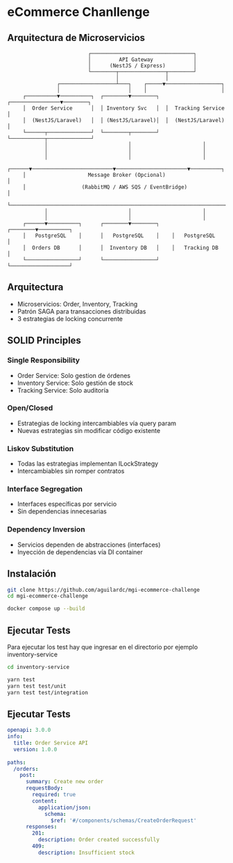 # eCommerce Chanllenge

## Arquitectura de Microservicios

                              ┌─────────────────────────────────┐
                              │         API Gateway             │
                              │      (NestJS / Express)         │
                              └────────┬───────────────┬────────┘
                                       │               │
                    ┌──────────────────┴───┐    ┌─────▼──────────────────┐
                    │                      │    │                        │
         ┌──────────▼──────────┐  ┌────────▼────────┐  ┌────────────────▼────────┐
         │  Order Service      │  │ Inventory Svc   │  │  Tracking Service       │
         │  (NestJS/Laravel)   │  │ (NestJS/Laravel)│  │  (NestJS/Laravel)       │
         └──────┬──────────────┘  └────────┬────────┘  └───────────┬──────────────┘
                │                          │                       │
                │                          │                       │
                │                          │                       │
         ┌──────▼──────────────────────────▼───────────────────────▼──────────┐
         │                    Message Broker (Opcional)                        │
         │                  (RabbitMQ / AWS SQS / EventBridge)                 │
         └─────────────────────────────────────────────────────────────────────┘
                │                          │                       │
                │                          │                       │
         ┌──────▼──────────┐      ┌────────▼────────┐    ┌────────▼──────────┐
         │   PostgreSQL    │      │   PostgreSQL    │    │   PostgreSQL      │
         │  Orders DB      │      │  Inventory DB   │    │   Tracking DB     │
         └─────────────────┘      └─────────────────┘    └───────────────────┘

## Arquitectura

- Microservicios: Order, Inventory, Tracking
- Patrón SAGA para transacciones distribuidas
- 3 estrategias de locking concurrente

## SOLID Principles

### Single Responsibility

- Order Service: Solo gestion de órdenes
- Inventory Service: Solo gestión de stock
- Tracking Service: Solo auditoría

### Open/Closed

- Estrategias de locking intercambiables vía query param
- Nuevas estrategias sin modificar código existente

### Liskov Substitution

- Todas las estrategias implementan ILockStrategy
- Intercambiables sin romper contratos

### Interface Segregation

- Interfaces específicas por servicio
- Sin dependencias innecesarias

### Dependency Inversion

- Servicios dependen de abstracciones (interfaces)
- Inyección de dependencias vía DI container

## Instalación

```bash
git clone https://github.com/aguilardc/mgi-ecommerce-challenge
cd mgi-ecommerce-challenge

docker compose up --build
```

## Ejecutar Tests

Para ejecutar los test hay que ingresar en el directorio por ejemplo inventory-service

```bash
cd inventory-service

yarn test
yarn test test/unit
yarn test test/integration
```

## Ejecutar Tests

```yaml
openapi: 3.0.0
info:
  title: Order Service API
  version: 1.0.0
  
paths:
  /orders:
    post:
      summary: Create new order
      requestBody:
        required: true
        content:
          application/json:
            schema:
              $ref: '#/components/schemas/CreateOrderRequest'
      responses:
        201:
          description: Order created successfully
        409:
          description: Insufficient stock
```